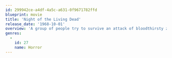 ```yaml
---
id: 299942ce-a4df-4a5c-a631-0f9671782ffd
blueprint: movie
title: 'Night of the Living Dead'
release_date: '1968-10-01'
overview: 'A group of people try to survive an attack of bloodthirsty zombies while trapped in a rural Pennsylvania farmhouse. Although not the first zombie film, Night of the Living Dead is the progenitor of the contemporary "zombie apocalypse" horror film, and it greatly influenced the modern pop-culture zombie archetype.'
genres:
  -
    id: 27
    name: Horror
---
```

